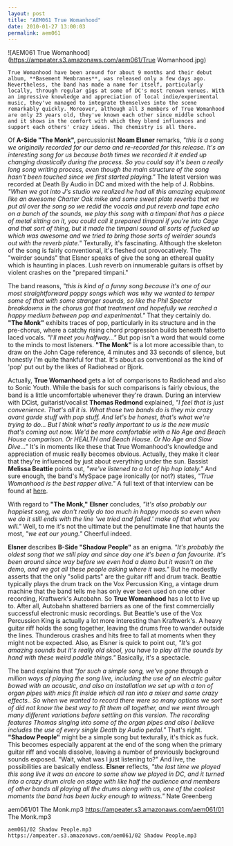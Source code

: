 ```yaml
---
layout: post
title: "AEM061 True Womanhood"
date: 2010-01-27 13:00:03
permalink: aem061
---
```

![AEM061 True Womanhood](https://ampeater.s3.amazonaws.com/aem061/True Womanhood.jpg)

    True Womanhood have been around for about 9 months and their debut album, **Basement Membranes**, was released only a few days ago. Nevertheless, the band has made a name for itself, particularly locally, through regular gigs at some of DC's most renown venues. With an impressive knowledge and appreciation of local indie/experimental music, they've managed to integrate themselves into the scene remarkably quickly. Moreover, although all 3 members of True Womanhood are only 23 years old, they've known each other since middle school and it shows in the comfort with which they blend influences and support each others' crazy ideas. The chemistry is all there.

Of **A-Side "The Monk",** percussionist **Noam Elsner** remarks, _"this is a song we originally recorded for our demo and re-recorded for this release. It's an interesting song for us because both times we recorded it it ended up changing drastically during the process. So you could say it's been a really long song writing process, even though the main structure of the song hasn't been touched since we first started playing."_ The latest version was recorded at Death By Audio in DC and mixed with the help of J. Robbins. _"When we got into J's studio we realized he had all this amazing equipment like an awesome Charter Oak mike and some sweet plate reverbs that we put all over the song so we redid the vocals and put reverb and tape echo on a bunch of the sounds, we play this song with a timpani that has a piece of metal sitting on it, you could call it prepared timpani if you're into Cage and that sort of thing, but it made the timpani sound all sorts of fucked up which was awesome and we tried to bring those sorts of weirder sounds out with the reverb plate."_ Texturally, it's fascinating. Although the skeleton of the song is fairly conventional, it's fleshed out provocatively. The "weirder sounds" that Elsner speaks of give the song an ethereal quality which is haunting in places. Lush reverb on innumerable guitars is offset by violent crashes on the "prepared timpani."

The band reasons, _"this is kind of a funny song because it's one of our most straightforward poppy songs which was why we wanted to temper some of that with some stranger sounds, so like the Phil Spector breakdowns in the chorus got that treatment and hopefully we reached a happy medium between pop and experimental."_ That they certainly do. **"The Monk"** exhibits traces of pop, particularly in its structure and in the pre-chorus, where a catchy rising chord progression builds beneath falsetto laced vocals. _"I'll meet you halfway..."_ But pop isn't a word that would come to the minds to most listeners. **"The Monk"** is a lot more accessible than, to draw on the John Cage reference, 4 minutes and 33 seconds of silence, but honestly I'm quite thankful for that. It's about as conventional as the kind of 'pop' put out by the likes of Radiohead or Bjork.

Actually, **True Womanhood** gets a lot of comparisons to Radiohead and also to Sonic Youth. While the basis for such comparisons is fairly obvious, the band is a little uncomfortable whenever they're drawn. During an interview with DCist, guitarist/vocalist **Thomas Redmond** explained, _"I feel that is just convenience. That's all it is. What those two bands do is they mix crazy avant garde stuff with pop stuff. And let's be honest, that's what we're trying to do... But I think what's really important to us is the new music that's coming out now. We'd be more comfortable with a No Age and Beach House comparison. Or HEALTH and Beach House. Or No Age and Slow Dive..."_ It's in moments like these that True Womanhood's knowledge and appreciation of music really becomes obvious. Actually, they make it clear that they're influenced by just about everything under the sun. Bassist **Melissa Beattie** points out, _"we've listened to a lot of hip hop lately."_ And sure enough, the band's MySpace page ironically (or not?) states, _"True Womanhood is the best rapper alive."_ A full text of that interview can be found at [here](http://dcist.com/2009/01/three_stars_true_womanhood.php).

With regard to **"The Monk,"** **Elsner** concludes, _"It's also probably our happiest song, we don't really do too much in happy moods so even when we do it still ends with the line 'we tried and failed.' make of that what you will."_ Well, to me it's not the ultimate but the penultimate line that haunts the most, _"we eat our young."_ Cheerful indeed.

**Elsner** describes **B-Side "Shadow People"** as an enigma. _"It's probably the oldest song that we still play and since day one it's been a fan favourite. It's been around since way before we even had a demo but it wasn't on the demo, and we got all these people asking where it was."_ But he modestly asserts that the only "solid parts" are the guitar riff and drum track. Beattie typically plays the drum track on the Vox Percussion King, a vintage drum machine that the band tells me has only ever been used on one other recording, Kraftwerk's Autobahn. So **True Womanhood** has a lot to live up to. After all, Autobahn shattered barriers as one of the first commercially successful electronic music recordings. But Beattie's use of the Vox Percussion King is actually a lot more interesting than Kraftwerk's. A heavy guitar riff holds the song together, leaving the drums free to wander outside the lines. Thunderous crashes and hits free to fall at moments when they might not be expected. Also, as Elsner is quick to point out, _"It's got amazing sounds but it's really old skool, you have to play all the sounds by hand with these weird paddle things."_ Basically, it's a spectacle.

The band explains that _"for such a simple song, we've gone through a million ways of playing the song live, including the use of an electric guitar bowed with an acoustic, and also an installation we set up with a ton of organ pipes with mics fit inside which all ran into a mixer and some crazy effects.. So when we wanted to record there were so many options we sort of did not know the best way to fit them all together, and we went through many different variations before settling on this version. The recording features Thomas singing into some of the organ pipes and also I believe includes the use of every single Death by Audio pedal."_ That's right. **"Shadow People"** might be a simple song but texturally, it's thick as fuck. This becomes especially apparent at the end of the song when the primary guitar riff and vocals dissolve, leaving a number of previously background sounds exposed. "Wait, what was I just listening to?" And live, the possibilities are basically endless. **Elsner** reflects, _"the last time we played this song live it was an encore to some show we played in DC, and it turned into a crazy drum circle on stage with like half the audience and members of other bands all playing all the drums along with us, one of the coolest moments the band has been lucky enough to witness."_ Nate Greenberg
  
  aem061/01 The Monk.mp3
    https://ampeater.s3.amazonaws.com/aem061/01 The Monk.mp3
    
    aem061/02 Shadow People.mp3
    https://ampeater.s3.amazonaws.com/aem061/02 Shadow People.mp3
    
    